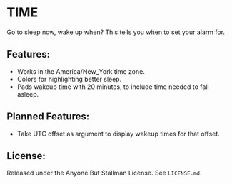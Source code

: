 # TIME

Go to sleep now, wake up when? This tells you when to set your alarm for. 

## Features:

* Works in the America/New_York time zone. 
* Colors for highlighting better sleep.
* Pads wakeup time with 20 minutes, to include time needed to fall asleep.

## Planned Features:

* Take UTC offset as argument to display wakeup times for that offset.

## License:

Released under the Anyone But Stallman License. See `LICENSE.md`.

